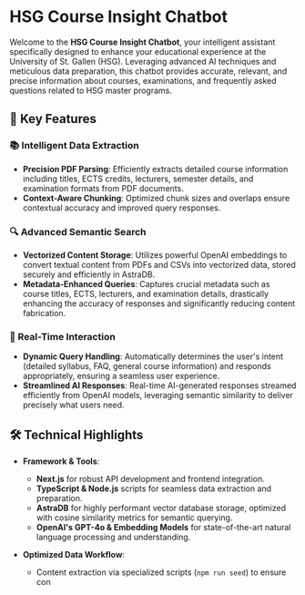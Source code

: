 # HSG Course Insight Chatbot

Welcome to the **HSG Course Insight Chatbot**, your intelligent assistant specifically designed to enhance your educational experience at the University of St. Gallen (HSG). Leveraging advanced AI techniques and meticulous data preparation, this chatbot provides accurate, relevant, and precise information about courses, examinations, and frequently asked questions related to HSG master programs.

## 🌟 Key Features

### 📚 Intelligent Data Extraction

- **Precision PDF Parsing**: Efficiently extracts detailed course information including titles, ECTS credits, lecturers, semester details, and examination formats from PDF documents.
- **Context-Aware Chunking**: Optimized chunk sizes and overlaps ensure contextual accuracy and improved query responses.

### 🔍 Advanced Semantic Search

- **Vectorized Content Storage**: Utilizes powerful OpenAI embeddings to convert textual content from PDFs and CSVs into vectorized data, stored securely and efficiently in AstraDB.
- **Metadata-Enhanced Queries**: Captures crucial metadata such as course titles, ECTS, lecturers, and examination details, drastically enhancing the accuracy of responses and significantly reducing content fabrication.

### 🚀 Real-Time Interaction

- **Dynamic Query Handling**: Automatically determines the user's intent (detailed syllabus, FAQ, general course information) and responds appropriately, ensuring a seamless user experience.
- **Streamlined AI Responses**: Real-time AI-generated responses streamed efficiently from OpenAI models, leveraging semantic similarity to deliver precisely what users need.

## 🛠️ Technical Highlights

- **Framework & Tools**:
  - **Next.js** for robust API development and frontend integration.
  - **TypeScript & Node.js** scripts for seamless data extraction and preparation.
  - **AstraDB** for highly performant vector database storage, optimized with cosine similarity metrics for semantic querying.
  - **OpenAI's GPT-4o & Embedding Models** for state-of-the-art natural language processing and understanding.

- **Optimized Data Workflow**:
  - Content extraction via specialized scripts (`npm run seed`) to ensure con
